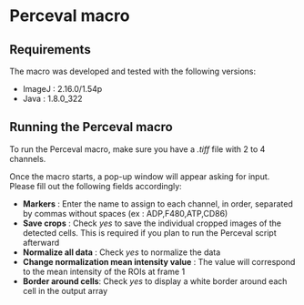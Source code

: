 # Perceval macro

## Requirements
The macro was developed and tested with the following versions:
- ImageJ : 2.16.0/1.54p
- Java : 1.8.0_322

## Running the Perceval macro

To run the Perceval macro, make sure you have a *.tiff* file with 2 to 4 channels.

Once the macro starts, a pop-up window will appear asking for input. Please fill out the following fields accordingly:
- **Markers** : Enter the name to assign to each channel, in order, separated by commas without spaces (ex : ADP,F480,ATP,CD86)
- **Save crops** :  Check *yes* to save the individual cropped images of the detected cells. This is required if you plan to run the Perceval script afterward
- **Normalize all data** : Check *yes* to normalize the data
- **Change normalization mean intensity value** : The value will correspond to the mean intensity of the ROIs at frame 1
- **Border around cells**: Check *yes* to display a white border around each cell in the output array
